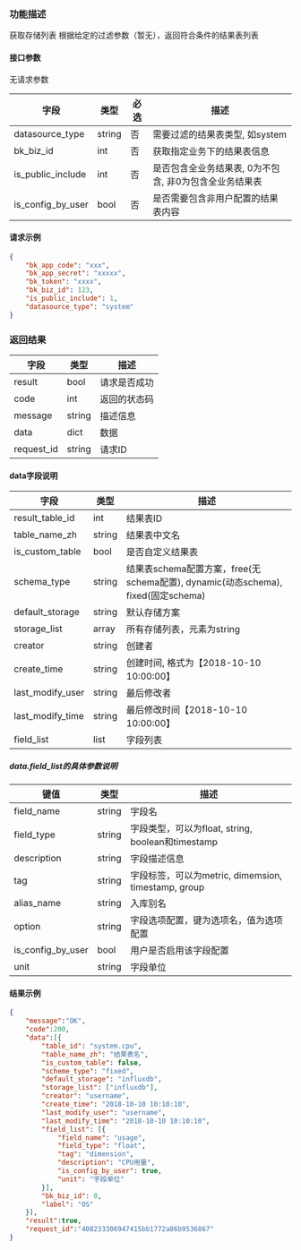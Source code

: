 

### 功能描述

获取存储列表
根据给定的过滤参数（暂无），返回符合条件的结果表列表


#### 接口参数
无请求参数

| 字段           | 类型   | 必选 | 描述        |
| -------------- | ------ | ---- | ----------- |
| datasource_type | string | 否 | 需要过滤的结果表类型, 如system |
| bk_biz_id | int | 否 | 获取指定业务下的结果表信息 |
| is_public_include | int | 否 | 是否包含全业务结果表, 0为不包含, 非0为包含全业务结果表 |
| is_config_by_user | bool | 否 | 是否需要包含非用户配置的结果表内容 |

#### 请求示例

```json
{
    "bk_app_code": "xxx",
  	"bk_app_secret": "xxxxx",
  	"bk_token": "xxxx",
	"bk_biz_id": 123,
	"is_public_include": 1,
	"datasource_type": "system"
}
```

### 返回结果

| 字段       | 类型   | 描述         |
| ---------- | ------ | ------------ |
| result     | bool   | 请求是否成功 |
| code       | int    | 返回的状态码 |
| message    | string | 描述信息     |
| data       | dict   | 数据         |
| request_id | string | 请求ID       |

#### data字段说明

| 字段                | 类型   | 描述     |
| ------------------- | ------ | -------- |
| result_table_id | int | 结果表ID |
| table_name_zh | string | 结果表中文名 |
| is_custom_table | bool | 是否自定义结果表 |
| schema_type | string | 结果表schema配置方案，free(无schema配置), dynamic(动态schema), fixed(固定schema) |
| default_storage | string | 默认存储方案 |
| storage_list | array | 所有存储列表，元素为string |
| creator | string | 创建者 |
| create_time | string | 创建时间, 格式为【2018-10-10 10:00:00】|
| last_modify_user | string | 最后修改者 |
| last_modify_time | string | 最后修改时间【2018-10-10 10:00:00】|
| field_list | list | 字段列表 |

##### data.field_list的具体参数说明

| 键值              | 类型   | 描述                                                |
| ----------------- | ------ | --------------------------------------------------- |
| field_name        | string | 字段名                                              |
| field_type        | string | 字段类型，可以为float, string, boolean和timestamp   |
| description       | string | 字段描述信息                                        |
| tag               | string | 字段标签，可以为metric, dimemsion, timestamp, group |
| alias_name        | string | 入库别名                                            |
| option            | string | 字段选项配置，键为选项名，值为选项配置              |
| is_config_by_user | bool   | 用户是否启用该字段配置                              |
| unit              | string | 字段单位                                            |

#### 结果示例

```json
{
    "message":"OK",
    "code":200,
    "data":[{
    	"table_id": "system.cpu",
    	"table_name_zh": "结果表名",
    	"is_custom_table": false,
    	"scheme_type": "fixed",
    	"default_storage": "influxdb",
    	"storage_list": ["influxdb"],
    	"creator": "username",
    	"create_time": "2018-10-10 10:10:10",
    	"last_modify_user": "username",
    	"last_modify_time": "2018-10-10 10:10:10",
    	"field_list": [{
    		"field_name": "usage",
    		"field_type": "float",
    		"tag": "dimension",
    		"description": "CPU用量",
    		"is_config_by_user": true,
    		"unit": "字段单位"
    	}],
    	"bk_biz_id": 0,
    	"label": "OS"
    }],
    "result":true,
    "request_id":"408233306947415bb1772a86b9536867"
}
```
